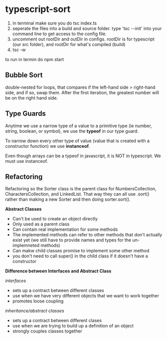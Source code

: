 # typescript-sort

1. in terminal make sure you do tsc index.ts
2. seperate the files into a build and source folder. type 'tsc --init' into your command line to get access to the config file.
3. uncomment out rootDir and outDir in configs. rootDir is for typescript (our src folder), and rootDir for what's compiled (build)
4. tsc -w

to run in termin do npm start

## Bubble Sort

double-nested for loops, that compares if the left-hand side > right-hand side, and if so, swap them. After the first iteration, the greatest number will be on the right hand side.

## Type Guards

Anytime we use a narrow type of a value to a primitive type (ie number, string, boolean, or symbol), we use the **typeof** in our type guard.

To narrow down every other type of value (value that is created with a constructor function) we use **instanceof**.

Even though arrays can be a typeof in javascript, it is NOT in typescript. We must use instanceof.

## Refactoring

Refactoring so the Sorter class is the parent class for NumbersCollection, CharactersCollection, and LinkedList. That way they can all use .sort() rather than making a new Sorter and then doing sorter.sort().

**Abstract Classes**

- Can't be used to create an object directly
- Only used as a parent class
- Can contain real implementation for some methods
- The implemented methods can refer to other methods that don't actually exist yet (we still have to provide names and types for the un-implemneted methods)
- Can makw child classes promise to implement some other method
- you don't need to call super() in the child class if it doesn't have a constructor

**Difference between Interfaces and Abstract Class**

_interfaces_

- sets up a contract between different classes
- use when we have very different objects that we want to work together
- promotes loose coupling

_inheritance/abstract classes_

- sets up a contract between different clases
- use when we are trying to build up a definition of an object
- strongly couples classes together
